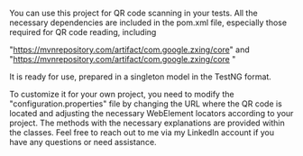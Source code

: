 You can use this project for QR code scanning in your tests. 
All the necessary dependencies are included in the pom.xml file, 
especially those required for QR code reading, including 

"https://mvnrepository.com/artifact/com.google.zxing/core" 
and 
"https://mvnrepository.com/artifact/com.google.zxing/core "

It is ready for use, prepared in a singleton model in the TestNG format.

To customize it for your own project, you need to modify the
"configuration.properties" file by changing the URL where the QR code is located
and adjusting the necessary WebElement locators according to your project. 
The methods with the necessary explanations are provided within the classes. 
Feel free to reach out to me via my LinkedIn account if you have any questions
or need assistance.


